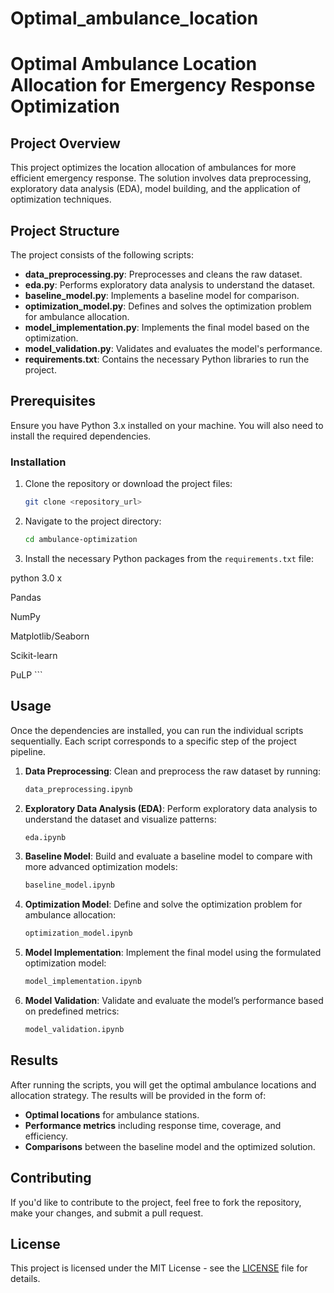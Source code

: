 # Optimal_ambulance_location
 # Optimal Ambulance Location Allocation for Emergency Response Optimization

## Project Overview
This project optimizes the location allocation of ambulances for more efficient emergency response. The solution involves data preprocessing, exploratory data analysis (EDA), model building, and the application of optimization techniques. 

## Project Structure
The project consists of the following scripts:
- **data_preprocessing.py**: Preprocesses and cleans the raw dataset.
- **eda.py**: Performs exploratory data analysis to understand the dataset.
- **baseline_model.py**: Implements a baseline model for comparison.
- **optimization_model.py**: Defines and solves the optimization problem for ambulance allocation.
- **model_implementation.py**: Implements the final model based on the optimization.
- **model_validation.py**: Validates and evaluates the model's performance.
- **requirements.txt**: Contains the necessary Python libraries to run the project.

## Prerequisites
Ensure you have Python 3.x installed on your machine. You will also need to install the required dependencies.

### Installation
1. Clone the repository or download the project files:
    ```bash
    git clone <repository_url>
    ```

2. Navigate to the project directory:
    ```bash
    cd ambulance-optimization
    ```

3. Install the necessary Python packages from the `requirements.txt` file:

python 3.0 x

Pandas

NumPy

Matplotlib/Seaborn

Scikit-learn

PuLP
    ```

## Usage
Once the dependencies are installed, you can run the individual scripts sequentially. Each script corresponds to a specific step of the project pipeline.

1. **Data Preprocessing**:
    Clean and preprocess the raw dataset by running:
    ```bash
   data_preprocessing.ipynb
    ```

2. **Exploratory Data Analysis (EDA)**:
    Perform exploratory data analysis to understand the dataset and visualize patterns:
    ```bash
    eda.ipynb
    ```

3. **Baseline Model**:
    Build and evaluate a baseline model to compare with more advanced optimization models:
    ```bash
    baseline_model.ipynb
    ```

4. **Optimization Model**:
    Define and solve the optimization problem for ambulance allocation:
    ```bash
    optimization_model.ipynb
    ```

5. **Model Implementation**:
    Implement the final model using the formulated optimization model:
    ```bash
    model_implementation.ipynb
    ```

6. **Model Validation**:
    Validate and evaluate the model’s performance based on predefined metrics:
    ```bash
    model_validation.ipynb
    ```

## Results
After running the scripts, you will get the optimal ambulance locations and allocation strategy. The results will be provided in the form of:
- **Optimal locations** for ambulance stations.
- **Performance metrics** including response time, coverage, and efficiency.
- **Comparisons** between the baseline model and the optimized solution.

## Contributing
If you'd like to contribute to the project, feel free to fork the repository, make your changes, and submit a pull request.

## License
This project is licensed under the MIT License - see the [LICENSE](LICENSE) file for details.
